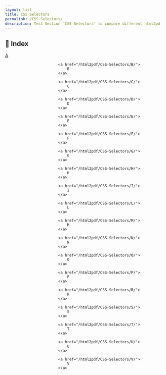 ```yaml
---
layout: list
title: CSS Selectors
permalink: /CSS-Selectors/
description: Test Section 'CSS Selectors' to compare different html2pdf tools.
---
```


## 📑 Index
<div class="boxes">
                            <a href="/html2pdf/CSS-Selectors/A/">
                                A
                            </a>

                            <a href="/html2pdf/CSS-Selectors/B/">
                                B
                            </a>

                            <a href="/html2pdf/CSS-Selectors/C/">
                                C
                            </a>

                            <a href="/html2pdf/CSS-Selectors/D/">
                                D
                            </a>

                            <a href="/html2pdf/CSS-Selectors/E/">
                                E
                            </a>

                            <a href="/html2pdf/CSS-Selectors/F/">
                                F
                            </a>

                            <a href="/html2pdf/CSS-Selectors/G/">
                                G
                            </a>

                            <a href="/html2pdf/CSS-Selectors/H/">
                                H
                            </a>

                            <a href="/html2pdf/CSS-Selectors/I/">
                                I
                            </a>

                            <a href="/html2pdf/CSS-Selectors/L/">
                                L
                            </a>

                            <a href="/html2pdf/CSS-Selectors/M/">
                                M
                            </a>

                            <a href="/html2pdf/CSS-Selectors/N/">
                                N
                            </a>

                            <a href="/html2pdf/CSS-Selectors/O/">
                                O
                            </a>

                            <a href="/html2pdf/CSS-Selectors/P/">
                                P
                            </a>

                            <a href="/html2pdf/CSS-Selectors/R/">
                                R
                            </a>

                            <a href="/html2pdf/CSS-Selectors/S/">
                                S
                            </a>

                            <a href="/html2pdf/CSS-Selectors/T/">
                                T
                            </a>

                            <a href="/html2pdf/CSS-Selectors/U/">
                                U
                            </a>

                            <a href="/html2pdf/CSS-Selectors/V/">
                                V
                            </a>
</div>


